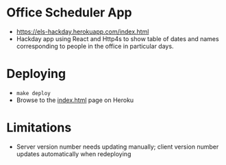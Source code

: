 # Office Scheduler App

- https://els-hackday.herokuapp.com/index.html
- Hackday app using React and Http4s to show table of dates and names corresponding to people in the office in particular days.

# Deploying

- `make deploy`
- Browse to the [index.html](https://els-hackday.herokuapp.com/index.html) page on Heroku

# Limitations

- Server version number needs updating manually; client version number updates
  automatically when redeploying
